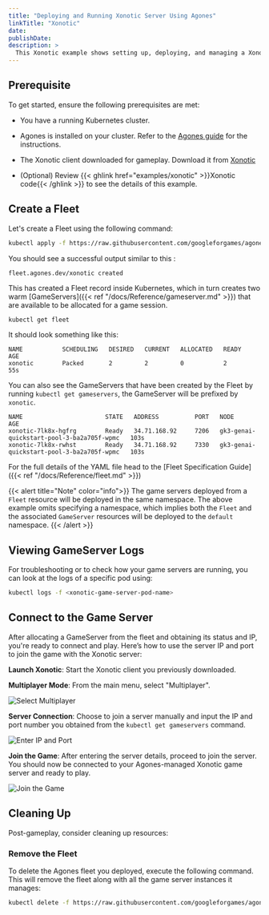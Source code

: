 ```yaml
---
title: "Deploying and Running Xonotic Server Using Agones"
linkTitle: "Xonotic"
date:
publishDate:
description: >
  This Xonotic example shows setting up, deploying, and managing a Xonotic game server on a Kubernetes cluster with Agones. It uses a simple Go wrapper to connect existing game servers with Agones, making it straightforward to run games in the cloud.
---
```


## Prerequisite

 To get started, ensure the following prerequisites are met:

  - You have a running Kubernetes cluster.

  - Agones is installed on your cluster. Refer to the [Agones guide](https://agones.dev/site/docs/installation/install-agones/) for the instructions.

  - The Xonotic client downloaded for gameplay. Download it from [Xonotic](http://www.xonotic.org)

  - (Optional) Review {{< ghlink href="examples/xonotic" >}}Xonotic code{{< /ghlink >}} to see the details of this example.


## Create a Fleet

Let's create a Fleet using the following command:

```bash
kubectl apply -f https://raw.githubusercontent.com/googleforgames/agones/{{< release-branch >}}/examples/xonotic/fleet.yaml
```

You should see a successful output similar to this :

```
fleet.agones.dev/xonotic created
```

This has created a Fleet record inside Kubernetes, which in turn creates two warm [GameServers]({{< ref "/docs/Reference/gameserver.md" >}})
that are available to be allocated for a game session.

```bash
kubectl get fleet
```
It should look something like this:

```
NAME           SCHEDULING   DESIRED   CURRENT   ALLOCATED   READY   AGE
xonotic        Packed       2         2         0           2       55s
```

You can also see the GameServers that have been created by the Fleet by running `kubectl get gameservers`,
the GameServer will be prefixed by `xonotic`.

```
NAME                       STATE   ADDRESS          PORT   NODE                                        AGE
xonotic-7lk8x-hgfrg        Ready   34.71.168.92     7206   gk3-genai-quickstart-pool-3-ba2a705f-wpmc   103s
xonotic-7lk8x-rwhst        Ready   34.71.168.92     7330   gk3-genai-quickstart-pool-3-ba2a705f-wpmc   103s
```

For the full details of the YAML file head to the [Fleet Specification Guide]({{< ref "/docs/Reference/fleet.md" >}})

{{< alert title="Note" color="info">}} The game servers deployed from a `Fleet` resource will be deployed in the same namespace. The above example omits specifying a namespace, which implies both the `Fleet` and the associated `GameServer` resources will be deployed to the `default` namespace. {{< /alert >}}

## Viewing GameServer Logs

For troubleshooting or to check how your game servers are running, you can look at the logs of a specific pod using:

```bash
kubectl logs -f <xonotic-game-server-pod-name>
```

## Connect to the Game Server

After allocating a GameServer from the fleet and obtaining its status and IP, you're ready to connect and play. Here’s how to use the server IP and port to join the game with the Xonotic server:

**Launch Xonotic**: Start the Xonotic client you previously downloaded.

**Multiplayer Mode**: From the main menu, select "Multiplayer".

![Select Multiplayer](../../../images/xonotic-front-page.png)


**Server Connection**: Choose to join a server manually and input the IP and port number you obtained from the `kubectl get gameservers` command.

![Enter IP and Port](../../../images/xonotic-enter-ip-port.png)


**Join the Game**: After entering the server details, proceed to join the server. You should now be connected to your Agones-managed Xonotic game server and ready to play.

![Join the Game](../../../images/xonotic-join-game.png)


## Cleaning Up

Post-gameplay, consider cleaning up resources:

### Remove the Fleet

To delete the Agones fleet you deployed, execute the following command. This will remove the fleet along with all the game server instances it manages:

```bash
kubectl delete -f https://raw.githubusercontent.com/googleforgames/agones/{{< release-branch >}}/examples/xonotic/fleet.yaml
```
